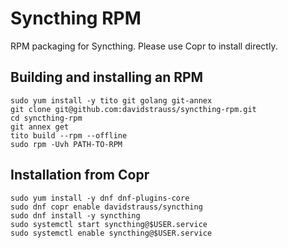 Syncthing RPM
=============

RPM packaging for Syncthing. Please use Copr to install directly.

Building and installing an RPM
---------------

    sudo yum install -y tito git golang git-annex
    git clone git@github.com:davidstrauss/syncthing-rpm.git
    cd syncthing-rpm
    git annex get
    tito build --rpm --offline
    sudo rpm -Uvh PATH-TO-RPM

Installation from Copr
----------------------

    sudo yum install -y dnf dnf-plugins-core
    sudo dnf copr enable davidstrauss/syncthing
    sudo dnf install -y syncthing
    sudo systemctl start syncthing@$USER.service
    sudo systemctl enable syncthing@$USER.service
